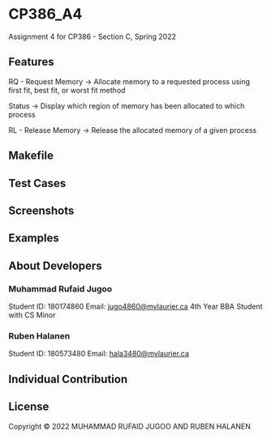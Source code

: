 # CP386_A4
Assignment 4 for CP386 - Section C, Spring 2022

## Features
RQ - Request Memory -> Allocate memory to a requested process using first fit, best fit, or worst fit method

Status -> Display which region of memory has been allocated to which process

RL - Release Memory -> Release the allocated memory of a given process


## Makefile

## Test Cases

## Screenshots

## Examples

## About Developers
### Muhammad Rufaid Jugoo
Student ID: 180174860
Email: jugo4860@mylaurier.ca
4th Year BBA Student with CS Minor

### Ruben Halanen
Student ID: 180573480
Email: hala3480@mylaurier.ca

## Individual Contribution

## License
Copyright © 2022 MUHAMMAD RUFAID JUGOO AND RUBEN HALANEN
